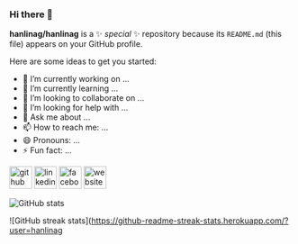 ### Hi there 👋

**hanlinag/hanlinag** is a ✨ _special_ ✨ repository because its `README.md` (this file) appears on your GitHub profile.

Here are some ideas to get you started:

- 🔭 I’m currently working on ...
- 🌱 I’m currently learning ...
- 👯 I’m looking to collaborate on ...
- 🤔 I’m looking for help with ...
- 💬 Ask me about ...
- 📫 How to reach me: ...
- 😄 Pronouns: ...
- ⚡ Fun fact: ...


[<img src='https://cdn.jsdelivr.net/npm/simple-icons@3.0.1/icons/github.svg' alt='github' height='40'>](https://github.com/hlayan)  [<img src='https://cdn.jsdelivr.net/npm/simple-icons@3.0.1/icons/linkedin.svg' alt='linkedin' height='40'>](https://www.linkedin.com/in/hlayanhtetaung/)  [<img src='https://cdn.jsdelivr.net/npm/simple-icons@3.0.1/icons/facebook.svg' alt='facebook' height='40'>](https://www.facebook.com/HlayanHtetAung)  [<img src='https://cdn.jsdelivr.net/npm/simple-icons@3.0.1/icons/icloud.svg' alt='website' height='40'>](http://bit.ly/HlayanHtetAung)  

![GitHub stats](https://github-readme-stats.vercel.app/api?username=hanlinag&show_icons=true&count_private=true)  

![GitHub streak stats](https://github-readme-streak-stats.herokuapp.com/?user=hanlinag
